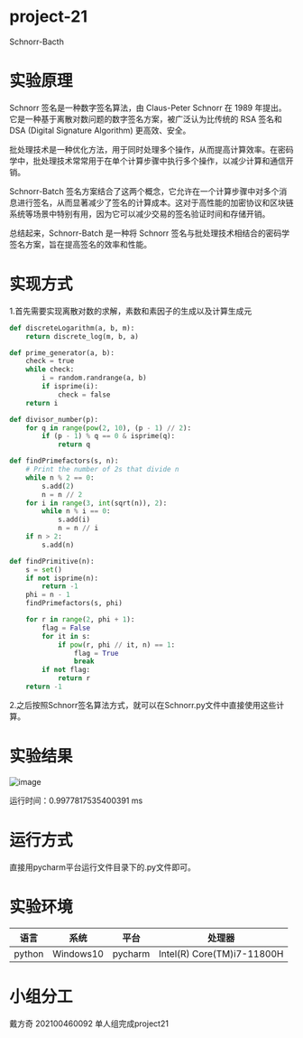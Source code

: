 # project-21
Schnorr-Bacth
# 实验原理
Schnorr 签名是一种数字签名算法，由 Claus-Peter Schnorr 在 1989 年提出。它是一种基于离散对数问题的数字签名方案，被广泛认为比传统的 RSA 签名和 DSA (Digital Signature Algorithm) 更高效、安全。

批处理技术是一种优化方法，用于同时处理多个操作，从而提高计算效率。在密码学中，批处理技术常常用于在单个计算步骤中执行多个操作，以减少计算和通信开销。

Schnorr-Batch 签名方案结合了这两个概念，它允许在一个计算步骤中对多个消息进行签名，从而显著减少了签名的计算成本。这对于高性能的加密协议和区块链系统等场景中特别有用，因为它可以减少交易的签名验证时间和存储开销。

总结起来，Schnorr-Batch 是一种将 Schnorr 签名与批处理技术相结合的密码学签名方案，旨在提高签名的效率和性能。

# 实现方式
1.首先需要实现离散对数的求解，素数和素因子的生成以及计算生成元
```python
def discreteLogarithm(a, b, m):
    return discrete_log(m, b, a)

def prime_generator(a, b):
    check = true
    while check:
        i = random.randrange(a, b)
        if isprime(i):
            check = false
    return i

def divisor_number(p):
    for q in range(pow(2, 10), (p - 1) // 2):
        if (p - 1) % q == 0 & isprime(q):
            return q

def findPrimefactors(s, n):
    # Print the number of 2s that divide n
    while n % 2 == 0:
        s.add(2)
        n = n // 2
    for i in range(3, int(sqrt(n)), 2):
        while n % i == 0:
            s.add(i)
            n = n // i
    if n > 2:
        s.add(n)

def findPrimitive(n):
    s = set()
    if not isprime(n):
        return -1
    phi = n - 1
    findPrimefactors(s, phi)

    for r in range(2, phi + 1):
        flag = False
        for it in s:
            if pow(r, phi // it, n) == 1:
                flag = True
                break
        if not flag:
            return r
    return -1

```
2.之后按照Schnorr签名算法方式，就可以在Schnorr.py文件中直接使用这些计算。
# 实验结果
![image](https://github.com/dfq2021/project-21/assets/129512207/ad3fb3e5-3c05-46c6-bb51-2f429a01c16d)

运行时间：0.9977817535400391 ms
# 运行方式
直接用pycharm平台运行文件目录下的.py文件即可。

# 实验环境
| 语言  | 系统      | 平台   | 处理器                     |
|-------|-----------|--------|----------------------------|
| python| Windows10 | pycharm| Intel(R) Core(TM)i7-11800H |
# 小组分工
戴方奇 202100460092 单人组完成project21
